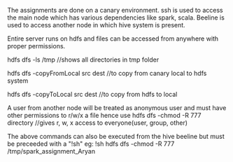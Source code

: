 The assignments are done on a canary environment.
ssh is used to access the main node which has various dependencies like spark, scala.
Beeline is used to access another node in which hive system is present.

Entire server runs on hdfs and files can be accessed from anywhere with proper permissions.

hdfs dfs -ls /tmp          //shows all directories in tmp folder

hdfs dfs -copyFromLocal src dest    //to copy from canary local to hdfs system

hdfs dfs -copyToLocal src dest      //to copy from hdfs to local

A user from another node will be treated as anonymous user and must have other permissions to r/w/x a file hence use
hdfs dfs -chmod -R 777 directory   //gives r, w, x access to everyone(user, group, other)

The above commands can also be executed from the hive beeline but must be preceeded with a "!sh"
eg: !sh hdfs dfs -chmod -R 777 /tmp/spark_assignment_Aryan
